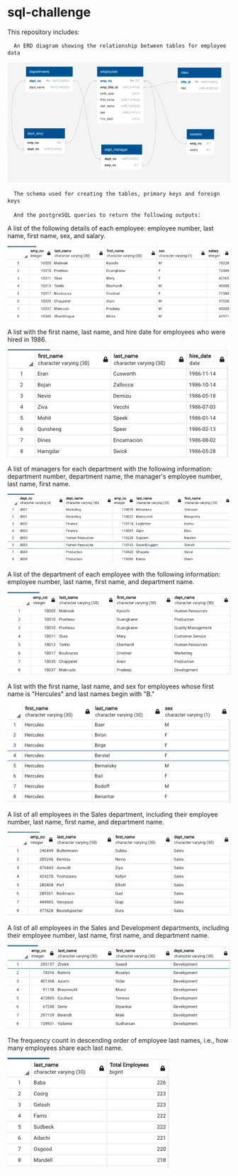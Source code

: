 # sql-challenge

This repository includes:

      An ERD diagram showing the relationship between tables for employee data
      
  ![](images/ERD.png)
      
      The schema used for creating the tables, primary keys and foreign keys
      
      And the postgreSQL queries to return the following outputs:
      
      
A list of the following details of each employee: employee number, last name, first name, sex, and salary.

![](images/q1.png)
           
A list with the first name, last name, and hire date for employees who were hired in 1986.

![](images/q2.png)

A list of managers for each department with the following information: department number, department name, the manager's employee number, last name, first name.

![](images/q3.png)

A list of the department of each employee with the following information: employee number, last name, first name, and department name.

![](images/q4.png)

A list with the first name, last name, and sex for employees whose first name is "Hercules" and last names begin with "B."

![](images/q5.png)

A list of all employees in the Sales department, including their employee number, last name, first name, and department name.

![](images/q6.png)

A list of all employees in the Sales and Development departments, including their employee number, last name, first name, and department name.

![](images/q7.png)

The frequency count in descending order of employee last names, i.e., how many employees share each last name.

![](images/q8.png)

